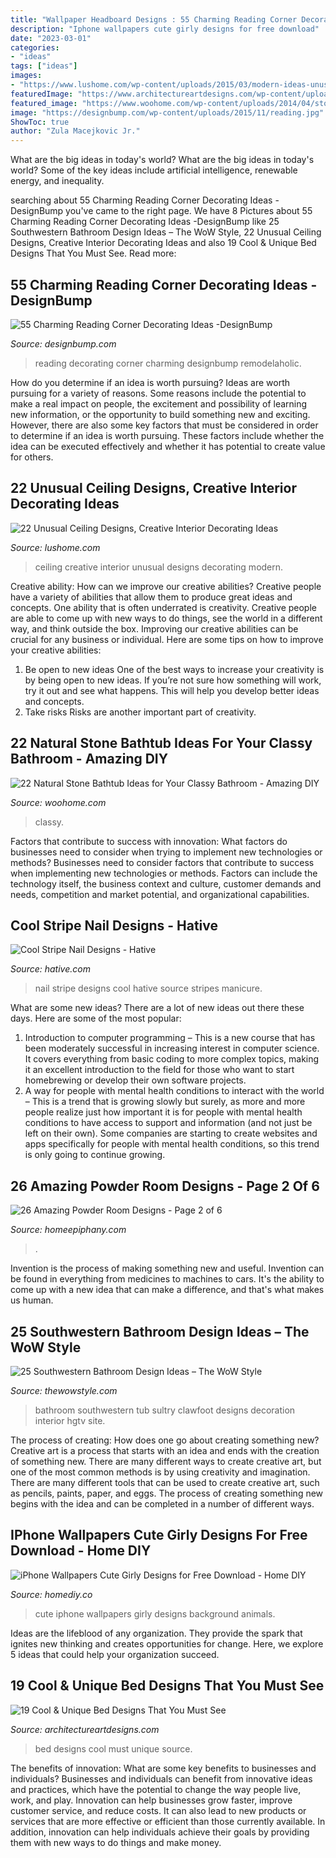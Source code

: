 ```yaml
---
title: "Wallpaper Headboard Designs : 55 Charming Reading Corner Decorating Ideas -designbump"
description: "Iphone wallpapers cute girly designs for free download"
date: "2023-03-01"
categories:
- "ideas"
tags: ["ideas"]
images:
- "https://www.lushome.com/wp-content/uploads/2015/03/modern-ideas-unusual-ceiling-designs-17.jpg"
featuredImage: "https://www.architectureartdesigns.com/wp-content/uploads/2016/05/5-86.jpg"
featured_image: "https://www.woohome.com/wp-content/uploads/2014/04/stone-bathtub-design-ideas-6.jpg"
image: "https://designbump.com/wp-content/uploads/2015/11/reading.jpg"
ShowToc: true
author: "Zula Macejkovic Jr."
---
```



What are the big ideas in today's world?
What are the big ideas in today's world? 
Some of the key ideas include artificial intelligence, renewable energy, and inequality.

	

		
searching about 55 Charming Reading Corner Decorating Ideas -DesignBump you've came to the right page. We have 8 Pictures about 55 Charming Reading Corner Decorating Ideas -DesignBump like 25 Southwestern Bathroom Design Ideas – The WoW Style, 22 Unusual Ceiling Designs, Creative Interior Decorating Ideas and also 19 Cool &amp; Unique Bed Designs That You Must See. Read more:
		
    
## 55 Charming Reading Corner Decorating Ideas -DesignBump

<img loading=lazy src="https://designbump.com/wp-content/uploads/2015/11/reading.jpg" onerror="this.onerror=null;this.src='https://tse3.mm.bing.net/th?id=OIP.Qx2dXKhaCcV4mVuMc1N0mAHaLF&amp;pid=15.1';" alt="55 Charming Reading Corner Decorating Ideas -DesignBump">

_Source: designbump.com_

>reading decorating corner charming designbump remodelaholic. 

	

How do you determine if an idea is worth pursuing?
Ideas are worth pursuing for a variety of reasons. Some reasons include the potential to make a real impact on people, the excitement and possibility of learning new information, or the opportunity to build something new and exciting. However, there are also some key factors that must be considered in order to determine if an idea is worth pursuing. These factors include whether the idea can be executed effectively and whether it has potential to create value for others.

    
## 22 Unusual Ceiling Designs, Creative Interior Decorating Ideas

<img loading=lazy src="https://www.lushome.com/wp-content/uploads/2015/03/modern-ideas-unusual-ceiling-designs-17.jpg" onerror="this.onerror=null;this.src='https://tse1.mm.bing.net/th?id=OIP.8lFsMPCyupQFmWmO8ZOOJgAAAA&amp;pid=15.1';" alt="22 Unusual Ceiling Designs, Creative Interior Decorating Ideas">

_Source: lushome.com_

>ceiling creative interior unusual designs decorating modern. 

	

Creative ability: How can we improve our creative abilities?
Creative people have a variety of abilities that allow them to produce great ideas and concepts. One ability that is often underrated is creativity. Creative people are able to come up with new ways to do things, see the world in a different way, and think outside the box. Improving our creative abilities can be crucial for any business or individual. Here are some tips on how to improve your creative abilities: 
1. Be open to new ideas
One of the best ways to increase your creativity is by being open to new ideas. If you’re not sure how something will work, try it out and see what happens. This will help you develop better ideas and concepts. 
2. Take risks
Risks are another important part of creativity.

    
## 22 Natural Stone Bathtub Ideas For Your Classy Bathroom - Amazing DIY

<img loading=lazy src="https://www.woohome.com/wp-content/uploads/2014/04/stone-bathtub-design-ideas-6.jpg" onerror="this.onerror=null;this.src='https://tse4.mm.bing.net/th?id=OIP.oITMoZHQQ10_Xb0fHH6e7AHaLQ&amp;pid=15.1';" alt="22 Natural Stone Bathtub Ideas for Your Classy Bathroom - Amazing DIY">

_Source: woohome.com_

>classy. 

	

Factors that contribute to success with innovation: What factors do businesses need to consider when trying to implement new technologies or methods?
Businesses need to consider factors that contribute to success when implementing new technologies or methods. Factors can include the technology itself, the business context and culture, customer demands and needs, competition and market potential, and organizational capabilities.

    
## Cool Stripe Nail Designs - Hative

<img loading=lazy src="http://hative.com/wp-content/uploads/2014/11/stripe-nail-designs/20-stripe-nail-designs.jpg" onerror="this.onerror=null;this.src='https://tse2.mm.bing.net/th?id=OIP.mna4A5pXSR60w9UfZ-jZjgHaLa&amp;pid=15.1';" alt="Cool Stripe Nail Designs - Hative">

_Source: hative.com_

>nail stripe designs cool hative source stripes manicure. 

	

What are some new ideas?
There are a lot of new ideas out there these days. Here are some of the most popular: 
1) Introduction to computer programming – This is a new course that has been moderately successful in increasing interest in computer science. It covers everything from basic coding to more complex topics, making it an excellent introduction to the field for those who want to start homebrewing or develop their own software projects. 
2) A way for people with mental health conditions to interact with the world – This is a trend that is growing slowly but surely, as more and more people realize just how important it is for people with mental health conditions to have access to support and information (and not just be left on their own). Some companies are starting to create websites and apps specifically for people with mental health conditions, so this trend is only going to continue growing.

    
## 26 Amazing Powder Room Designs - Page 2 Of 6

<img loading=lazy src="https://homeepiphany.com/wp-content/uploads/2015/07/26-Amazing-Powder-Room-Designs-9.jpg" onerror="this.onerror=null;this.src='https://tse3.mm.bing.net/th?id=OIP.KLcR11P61aXiv2LrpSU4egHaLY&amp;pid=15.1';" alt="26 Amazing Powder Room Designs - Page 2 of 6">

_Source: homeepiphany.com_

>. 

	

Invention is the process of making something new and useful. Invention can be found in everything from medicines to machines to cars. It's the ability to come up with a new idea that can make a difference, and that's what makes us human.

    
## 25 Southwestern Bathroom Design Ideas – The WoW Style

<img loading=lazy src="http://thewowstyle.com/wp-content/uploads/2016/07/Sultry-Southwestern-Bathroom-With-White-Clawfoot-Tub.jpeg" onerror="this.onerror=null;this.src='https://tse1.mm.bing.net/th?id=OIP.CP2wqdHitkWQ-NVDe5P1HgHaLH&amp;pid=15.1';" alt="25 Southwestern Bathroom Design Ideas – The WoW Style">

_Source: thewowstyle.com_

>bathroom southwestern tub sultry clawfoot designs decoration interior hgtv site. 

	

The process of creating: How does one go about creating something new?
Creative art is a process that starts with an idea and ends with the creation of something new. There are many different ways to create creative art, but one of the most common methods is by using creativity and imagination. There are many different tools that can be used to create creative art, such as pencils, paints, paper, and eggs. The process of creating something new begins with the idea and can be completed in a number of different ways.

    
## IPhone Wallpapers Cute Girly Designs For Free Download - Home DIY

<img loading=lazy src="https://homediy.co/wp-content/uploads/2018/11/1526960304_Animals-Wallpapers-iPhone-Animals-wallpaper-iPhone.jpg" onerror="this.onerror=null;this.src='https://tse3.mm.bing.net/th?id=OIP.wc83z_reipymBYBU5csJSwHaNL&amp;pid=15.1';" alt="iPhone Wallpapers Cute Girly Designs for Free Download - Home DIY">

_Source: homediy.co_

>cute iphone wallpapers girly designs background animals. 

	

Ideas are the lifeblood of any organization. They provide the spark that ignites new thinking and creates opportunities for change. Here, we explore 5 ideas that could help your organization succeed.

    
## 19 Cool &amp; Unique Bed Designs That You Must See

<img loading=lazy src="https://www.architectureartdesigns.com/wp-content/uploads/2016/05/5-86.jpg" onerror="this.onerror=null;this.src='https://tse4.mm.bing.net/th?id=OIP.Hr_uVP2bUYXIxPJsxuK9ygHaLE&amp;pid=15.1';" alt="19 Cool &amp; Unique Bed Designs That You Must See">

_Source: architectureartdesigns.com_

>bed designs cool must unique source. 

	

The benefits of innovation: What are some key benefits to businesses and individuals?
Businesses and individuals can benefit from innovative ideas and practices, which have the potential to change the way people live, work, and play. Innovation can help businesses grow faster, improve customer service, and reduce costs. It can also lead to new products or services that are more effective or efficient than those currently available. In addition, innovation can help individuals achieve their goals by providing them with new ways to do things and make money.

